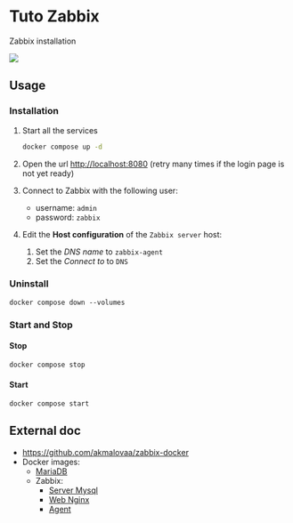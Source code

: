 # Tuto Zabbix

Zabbix installation

![](https://github.com/akmalovaa/zabbix-docker/raw/main/.images/scheme.excalidraw.png)

## Usage

### Installation

1. Start all the services

    ```bash
    docker compose up -d
    ```

2. Open the url <http://localhost:8080> (retry many times if the login page is not yet ready)

3. Connect to Zabbix with the following user:
   
   * username: `admin`
   * password: `zabbix`

4. Edit the **Host configuration** of the `Zabbix server` host:
   1. Set the *DNS name* to `zabbix-agent`
   2. Set the *Connect to* to `DNS`

### Uninstall

```
docker compose down --volumes
```

### Start and Stop

#### Stop

```bash
docker compose stop
```

#### Start

```
docker compose start
```

## External doc

* https://github.com/akmalovaa/zabbix-docker
* Docker images:
  * [MariaDB](https://hub.docker.com/_/mariadb)
  * Zabbix:
    * [Server Mysql](https://hub.docker.com/r/zabbix/zabbix-server-mysql)
    * [Web Nginx](https://hub.docker.com/r/zabbix/zabbix-web-nginx-mysql)
    * [Agent](https://hub.docker.com/r/zabbix/zabbix-agent)
